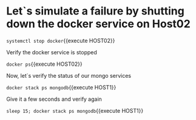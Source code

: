 # Let`s simulate a failure  by shutting down the docker service on Host02

`systemctl stop docker`{{execute HOST02}}

Verify the docker service is stopped 

`docker ps`{{execute HOST02}}

Now, let`s verify the status of our mongo services

`docker stack ps mongodb`{{execute HOST1}}

Give it a few seconds and verify again

`sleep 15; docker stack ps mongodb`{{execute HOST1}}
